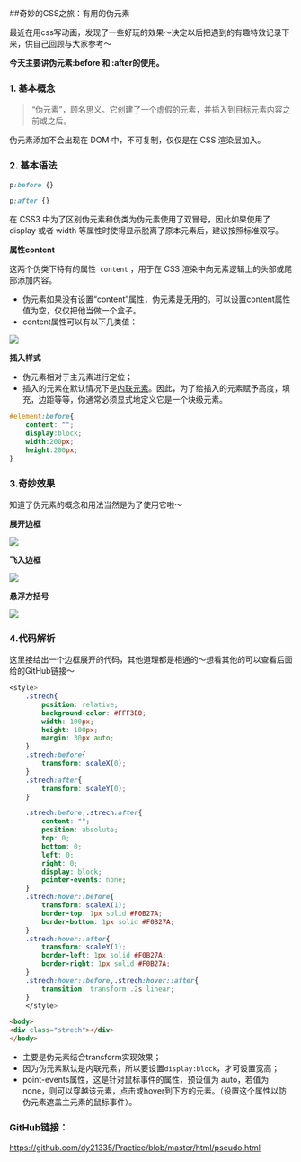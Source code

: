 ##奇妙的CSS之旅：有用的伪元素

最近在用css写动画，发现了一些好玩的效果～决定以后把遇到的有趣特效记录下来，供自己回顾与大家参考～

**今天主要讲伪元素:before 和 :after的使用。**

### 1. 基本概念

> “伪元素”，顾名思义。它创建了一个虚假的元素，并插入到目标元素内容之前或之后。

伪元素添加不会出现在 DOM 中，不可复制，仅仅是在 CSS 渲染层加入。

                           

### 2. 基本语法

```css
p:before {}

p:after {}
```

在 CSS3 中为了区别伪元素和伪类为伪元素使用了双冒号，因此如果使用了 display 或者 width 等属性时使得显示脱离了原本元素后，建议按照标准双写。

                      

**属性content**

这两个伪类下特有的属性` content` ，用于在 CSS 渲染中向元素逻辑上的头部或尾部添加内容。

+ 伪元素如果没有设置“content”属性，伪元素是无用的。可以设置content属性值为空，仅仅把他当做一个盒子。
+ content属性可以有以下几类值：

![](http://ww1.sinaimg.cn/large/ec07bbd2gy1ftd8fcvlf7j215u0q0q8e.jpg)

                      

**插入样式**

+ 伪元素相对于主元素进行定位；
+ 插入的元素在默认情况下是[内联元素](http://www.w3.org/TR/html401/struct/global.html#h-7.5.3)。因此，为了给插入的元素赋予高度，填充，边距等等，你通常必须显式地定义它是一个块级元素。

```css
#element:before{
    content: "";
    display:block;
    width:200px;
    height:200px;
}
```

                      

###  3.奇妙效果

知道了伪元素的概念和用法当然是为了使用它啦～

**展开边框**

![](https://raw.githubusercontent.com/dy21335/Practice/master/src/pseudo1.gif)



**飞入边框**

![](https://raw.githubusercontent.com/dy21335/Practice/master/src/pseudo2.gif)



**悬浮方括号**

![](https://raw.githubusercontent.com/dy21335/Practice/master/src/pseudo3.gif)



                 

### 4.代码解析

这里接给出一个边框展开的代码，其他道理都是相通的～想看其他的可以查看后面给的GitHub链接～

```css
<style>
    .strech{
        position: relative;
        background-color: #FFF3E0;
        width: 100px;
        height: 100px;
        margin: 30px auto;
    }
    .strech:before{
        transform: scaleX(0);
    }
    .strech:after{
        transform: scaleY(0);
    }

    .strech:before,.strech:after{
        content: "";
        position: absolute;
        top: 0;
        bottom: 0;
        left: 0;
        right: 0;
        display: block;
        pointer-events: none;
    }
    .strech:hover::before{
        transform: scaleX(1);
        border-top: 1px solid #F0B27A;
        border-bottom: 1px solid #F0B27A;
    }
    .strech:hover::after{
        transform: scaleY(1);
        border-left: 1px solid #F0B27A;
        border-right: 1px solid #F0B27A;
    }
    .strech:hover::before,.strech:hover::after{
        transition: transform .2s linear;
    }
    </style>
```

```html
<body>
<div class="strech"></div>
</body>
```

+ 主要是伪元素结合transform实现效果；
+ 因为伪元素默认是内联元素，所以要设置`display:block`，才可设置宽高；
+ point-events属性，这是针对鼠标事件的属性，预设值为 auto，若值为 none，则可以穿越该元素，点击或hover到下方的元素。（设置这个属性以防伪元素遮盖主元素的鼠标事件）。



### GitHub链接：

https://github.com/dy21335/Practice/blob/master/html/pseudo.html